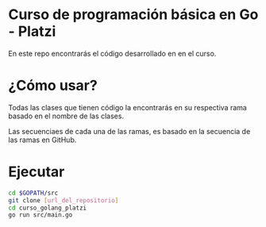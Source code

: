 # Curso de programación básica en Go - Platzi

En este repo encontrarás el código desarrollado en en el curso.

# ¿Cómo usar?

Todas las clases que tienen código la encontrarás en su respectiva rama basado en el nombre de las clases.

Las secuenciaes de cada una de las ramas, es basado en la secuencia de las ramas en GitHub.

# Ejecutar

```Bash
cd $GOPATH/src
git clone [url_del_repositorio]
cd curso_golang_platzi
go run src/main.go
```